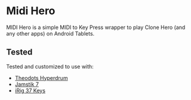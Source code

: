 # Midi Hero

MIDI Hero is a simple MIDI to Key Press wrapper to play Clone Hero (and any other apps) on Android Tablets.

## Tested

Tested and customized to use with:

* [Theodots Hyperdrum](https://theodots.com/pages/hyperdrum)
* [Jamstik 7](https://www.youtube.com/watch?v=Jmg6M8WCQK0)
* [iRig 37 Keys](https://www.youtube.com/watch?v=CRFppPvgv48)